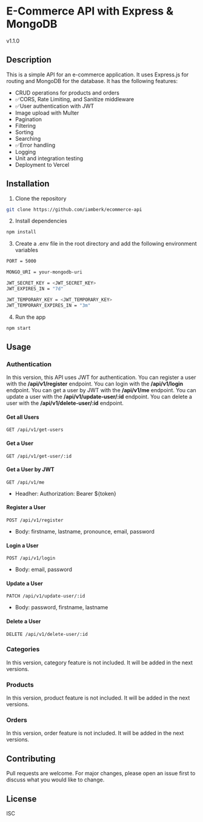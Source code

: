 # E-Commerce API with Express & MongoDB

v1.1.0

## Description

This is a simple API for an e-commerce application. It uses Express.js for routing and MongoDB for the database. It has the following features:
- CRUD operations for products and orders
- ✅CORS, Rate Limiting, and Sanitize middleware
- ✅User authentication with JWT
- Image upload with Multer 
- Pagination
- Filtering
- Sorting
- Searching
- ✅Error handling
- Logging
- Unit and integration testing 
- Deployment to Vercel

## Installation

1. Clone the repository

```bash
git clone https://github.com/iamberk/ecommerce-api
```

2. Install dependencies

```bash
npm install
```

3. Create a .env file in the root directory and add the following environment variables

```bash
PORT = 5000

MONGO_URI = your-mongodb-uri

JWT_SECRET_KEY = <JWT_SECRET_KEY>
JWT_EXPIRES_IN = "7d"

JWT_TEMPORARY_KEY = <JWT_TEMPORARY_KEY>
JWT_TEMPORARY_EXPIRES_IN = "3m"
```

4. Run the app

```bash
npm start
```

## Usage

### Authentication

In this version, this API uses JWT for authentication. You can register a user with the **/api/v1/register** endpoint. You can login with the **/api/v1/login** endpoint. You can get a user by JWT with the **/api/v1/me** endpoint. You can update a user with the **/api/v1/update-user/:id** endpoint. You can delete a user with the **/api/v1/delete-user/:id** endpoint.

#### Get all Users

```http
GET /api/v1/get-users
```

#### Get a User

```http
GET /api/v1/get-user/:id
```

#### Get a User by JWT

```http
GET /api/v1/me
```

- Headher: Authorization: Bearer ${token}

#### Register a User

```http
POST /api/v1/register
```

- Body: firstname, lastname, pronounce, email, password

#### Login a User

```http
POST /api/v1/login
```

- Body: email, password

#### Update a User

```http
PATCH /api/v1/update-user/:id
```
- Body: password, firstname, lastname

#### Delete a User

```http
DELETE /api/v1/delete-user/:id
```

### Categories

In this version, category feature is not included. It will be added in the next versions.

### Products

In this version, product feature is not included. It will be added in the next versions.

### Orders

In this version, order feature is not included. It will be added in the next versions.

## Contributing

Pull requests are welcome. For major changes, please open an issue first to discuss what you would like to change.

## License

ISC
